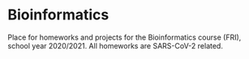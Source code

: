 # Bioinformatics
Place for homeworks and projects for the Bioinformatics course (FRI), school year 2020/2021. All homeworks are  SARS-CoV-2 related.
